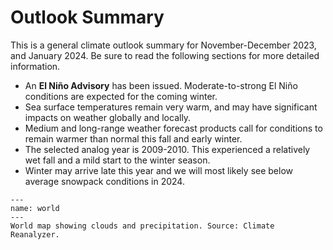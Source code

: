 # Outlook Summary

This is a general climate outlook summary for November-December 2023, and January 2024. Be sure to read the following sections for more detailed information.

- An **El Niño Advisory** has been issued. Moderate-to-strong El Niño conditions are expected for the coming winter.
- Sea surface temperatures remain very warm, and may have significant impacts on weather globally and locally. 
- Medium and long-range weather forecast products call for conditions to remain warmer than normal this fall and early winter.
- The selected analog year is 2009-2010. This experienced a relatively wet fall and a mild start to the winter season. 
- Winter may arrive late this year and we will most likely see below average snowpack conditions in 2024. 

```{figure} img/world_map.jpg
---
name: world
---
World map showing clouds and precipitation. Source: Climate Reanalyzer.
```